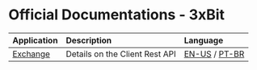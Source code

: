 # Official Documentations - 3xBit

| Application | Description                             | Language 
|:------------|:----------------------------------------|:------------------------------------
| [Exchange](https://app.3xbit.com.br/signup?referral=jL7ynQ)    | Details on the Client Rest API | [EN-US](https://github.com/3xbit/docs/blob/master/exchange/client-rest-api-en_us.md) / [PT-BR](https://github.com/3xbit/docs/blob/master/exchange/client-rest-api-pt_br.md) |
